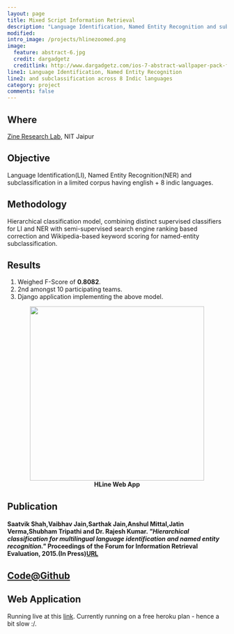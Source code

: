 ```yaml
---
layout: page
title: Mixed Script Information Retrieval
description: "Language Identification, Named Entity Recognition and subclassification across 8 Indic languages"
modified:
intro_image: /projects/hlinezoomed.png
image:
  feature: abstract-6.jpg
  credit: dargadgetz
  creditlink: http://www.dargadgetz.com/ios-7-abstract-wallpaper-pack-for-iphone-5-and-ipod-touch-retina/
line1: Language Identification, Named Entity Recognition 
line2: and subclassification across 8 Indic languages
category: project
comments: false
---
```


## Where
[Zine Research Lab](https://www.zine.co.in), NIT Jaipur

## Objective
Language Identification(LI), Named Entity Recognition(NER) and subclassification in a limited corpus having english + 8 indic languages.

## Methodology
Hierarchical classification model, combining distinct supervised classifiers for LI and NER with semi-supervised search engine ranking based correction and Wikipedia-based keyword scoring for named-entity subclassification.

## Results
1. Weighed F-Score of **0.8082**.
2. 2nd amongst 10 participating teams.
3. Django application implementing the above model.

<figure>
	<center><a href="{{ site.baseurl }}/images/projects/hlinezoomed.png"><img src="{{ site.baseurl }}/images/projects/hlinezoomed.png" alt="" height="400px" width="400px"></a></center>
	<center><figcaption><b>HLine Web App</b></figcaption></center>
</figure>

## Publication

#### Saatvik Shah,Vaibhav Jain,Sarthak Jain,Anshul Mittal,Jatin Verma,Shubham Tripathi and Dr. Rajesh Kumar. *"Hierarchical classification for multilingual language identification and named entity recognition."* Proceedings of the Forum for Information Retrieval Evaluation, 2015.(In Press)[URL](http://irlab.daiict.ac.in/FIRE2015/WorkingNotes/T2-35-38-Shah.pdf)

## [Code@Github](https://github.com/saatvikshah1994)

## Web Application
Running live at this [link](http://mixscian.herokuapp.com/).
Currently running on a free heroku plan - hence a bit slow :/.